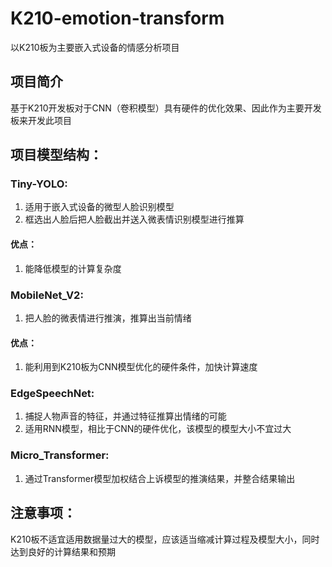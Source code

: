 # K210-emotion-transform

以K210板为主要嵌入式设备的情感分析项目

## 项目简介

基于K210开发板对于CNN（卷积模型）具有硬件的优化效果、因此作为主要开发板来开发此项目

## 项目模型结构：

### Tiny-YOLO:
1. 适用于嵌入式设备的微型人脸识别模型
2. 框选出人脸后把人脸截出并送入微表情识别模型进行推算
#### 优点：
1. 能降低模型的计算复杂度
### MobileNet_V2:
1. 把人脸的微表情进行推演，推算出当前情绪
#### 优点：
1. 能利用到K210板为CNN模型优化的硬件条件，加快计算速度
### EdgeSpeechNet:
1. 捕捉人物声音的特征，并通过特征推算出情绪的可能
2. 适用RNN模型，相比于CNN的硬件优化，该模型的模型大小不宜过大
### Micro_Transformer:
1. 通过Transformer模型加权结合上诉模型的推演结果，并整合结果输出

## 注意事项：

K210板不适宜适用数据量过大的模型，应该适当缩减计算过程及模型大小，同时达到良好的计算结果和预期